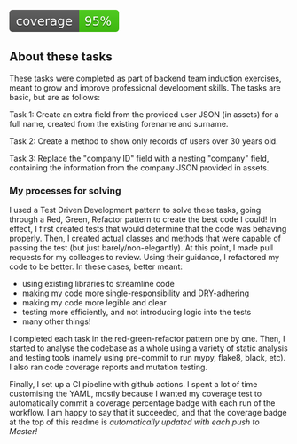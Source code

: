 ![Generic badge](coveragebadge.svg)

## About these tasks ##

These tasks were completed as part of backend team induction exercises, meant to grow and improve professional development skills. The tasks are basic, but are as follows:

Task 1: Create an extra field from the provided user JSON (in assets) for a full name, created from the existing forename and surname.

Task 2: Create a method to show only records of users over 30 years old.

Task 3: Replace the "company ID" field with a nesting "company" field, containing the information from the company JSON provided in assets.

### My processes for solving ###

I used a Test Driven Development pattern to solve these tasks, going through a Red, Green, Refactor pattern to create the best code I could! In effect, I first created tests that would determine that the code was behaving properly. Then, I created actual classes and methods that were capable of passing the test (but just barely/non-elegantly). At this point, I made pull requests for my colleages to review. Using their guidance, I refactored my code to be better. In these cases, better meant:

- using existing libraries to streamline code
- making my code more single-responsibility and DRY-adhering
- making my code more legible and clear
- testing more efficiently, and not introducing logic into the tests
- many other things!

I completed each task in the red-green-refactor pattern one by one. Then, I started to analyse the codebase as a whole using a variety of static analysis and testing tools (namely using pre-commit to run mypy, flake8, black, etc). I also ran code coverage reports and mutation testing.

Finally, I set up a CI pipeline with github actions. I spent a lot of time customising the YAML, mostly because I wanted my coverage test to automatically commit a coverage percentage badge with each run of the workflow. I am happy to say that it succeeded, and that the coverage badge at the top of this readme is *automatically updated with each push to Master!*
